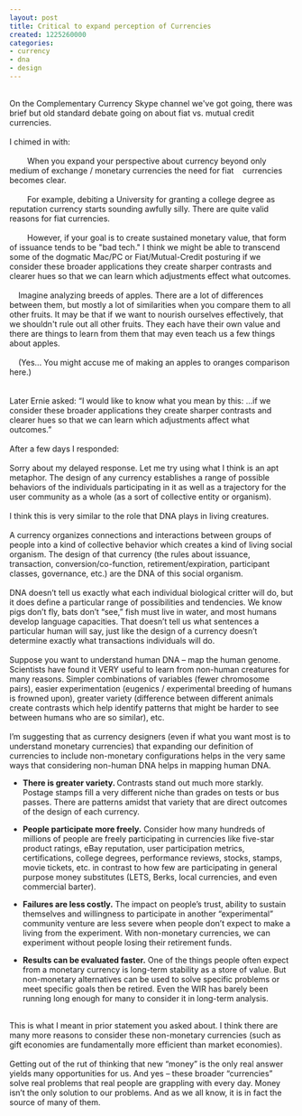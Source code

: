 ```yaml
---
layout: post
title: Critical to expand perception of Currencies
created: 1225260000
categories:
- currency
- dna
- design
---
```

<p><br>
On the Complementary Currency Skype channel we've got going, there was brief but old standard debate going on about fiat vs. mutual credit currencies.<br>
<br>
I chimed in with:<br>
<br>
&nbsp;&nbsp;&nbsp;&nbsp;&nbsp;&nbsp;&nbsp; When you expand your perspective about currency beyond only medium of exchange / monetary currencies the need for fiat&nbsp;&nbsp;&nbsp; currencies becomes clear.<br>
<br>
&nbsp;&nbsp; &nbsp; &nbsp;&nbsp; For example, debiting a University for granting a college degree as reputation currency starts sounding awfully silly. There are quite valid reasons for fiat currencies.<br>
<br>
&nbsp;&nbsp;&nbsp;&nbsp;&nbsp;&nbsp;&nbsp; However, if your goal is to create sustained monetary value, that form of issuance tends to be "bad tech." I think we might be able to transcend some of the dogmatic Mac/PC or Fiat/Mutual-Credit posturing if we consider these broader applications they create sharper contrasts and clearer hues so that we can learn which adjustments effect what outcomes.<br>
<!--break--><br>
&nbsp;&nbsp;&nbsp; Imagine analyzing breeds of apples. There are a lot of differences between them, but mostly a lot of similarities when you compare them to all other fruits. It may be that if we want to nourish ourselves effectively, that we shouldn't rule out all other fruits. They each have their own value and there are things to learn from them that may even teach us a few things about apples.<br>
<br>
&nbsp;&nbsp;&nbsp; (Yes... You might accuse me of making an apples to oranges comparison here.)<br>
<br>
<br>
Later Ernie asked: “I would like to know what you mean by this: ...if we consider these broader applications they create sharper contrasts and clearer hues so that we can learn which adjustments affect what outcomes.”<br>
<br>
After a few days I responded:<br>
<br>
Sorry about my delayed response. Let me try using what I think is an apt metaphor. The design of any currency establishes a range of possible behaviors of the individuals participating in it as well as a trajectory for the user community as a whole (as a sort of collective entity or organism).<br>
<br>
I think this is very similar to the role that DNA plays in living creatures.<br>
<br>
A currency organizes connections and interactions between groups of people into a kind of collective behavior which creates a kind of living social organism. The design of that currency (the rules about issuance, transaction, conversion/co-function, retirement/expiration, participant classes, governance, etc.) are the DNA of this social organism.<br>
<br>
DNA doesn’t tell us exactly what each individual biological critter will do, but it does define a particular range of possibilities and tendencies. We know pigs don’t fly, bats don’t “see,” fish must live in water, and most humans develop language capacities. That doesn’t tell us what sentences a particular human will say, just like the design of a currency doesn’t determine exactly what transactions individuals will do.<br>
<br>
Suppose you want to understand human DNA – map the human genome. Scientists have found it VERY useful to learn from non-human creatures for many reasons. Simpler combinations of variables (fewer chromosome pairs), easier experimentation (eugenics / experimental breeding of humans is frowned upon), greater variety (difference between different animals create contrasts which help identify patterns that might be harder to see between humans who are so similar), etc.<br>
<br>
I’m suggesting that as currency designers (even if what you want most is to understand monetary currencies) that expanding our definition of currencies to include non-monetary configurations helps in the very same ways that considering non-human DNA helps in mapping human DNA.</p><ul><li><strong>There is greater variety. </strong>Contrasts stand out much more starkly. Postage stamps fill a very different niche than grades on tests or bus passes. There are patterns amidst that variety that are direct outcomes of the design of each currency.</li></ul><ul><li><strong>People participate more freely.</strong> Consider how many hundreds of millions of people are freely participating in currencies like five-star product ratings, eBay reputation, user participation metrics, certifications, college degrees, performance reviews, stocks, stamps, movie tickets, etc. in contrast to how few are participating in general purpose money substitutes (LETS, Berks, local currencies, and even commercial barter).</li></ul><ul><li><strong>Failures are less costly.</strong> The impact on people’s trust, ability to sustain themselves and willingness to participate in another “experimental” community venture are less severe when people don’t expect to make a living from the experiment. With non-monetary currencies, we can experiment without people losing their retirement funds.</li></ul><ul><li><strong>Results can be evaluated faster.</strong> One of the things people often expect from a monetary currency is long-term stability as a store of value. But non-monetary alternatives can be used to solve specific problems or meet specific goals then be retired. Even the WIR has barely been running long enough for many to consider it in long-term analysis.</li></ul><p><br>
This is what I meant in prior statement you asked about. I think there are many more reasons to consider these non-monetary currencies (such as gift economies are fundamentally more efficient than market economies).<br>
<br>
Getting out of the rut of thinking that new “money” is the only real answer yields many opportunities for us. And yes – these broader “currencies” solve real problems that real people are grappling with every day. Money isn’t the only solution to our problems. And as we all know, it is in fact the source of many of them.</p>

